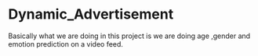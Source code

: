 # Dynamic_Advertisement

Basically what we are doing in this project is we are doing age ,gender and emotion prediction on a video feed.

